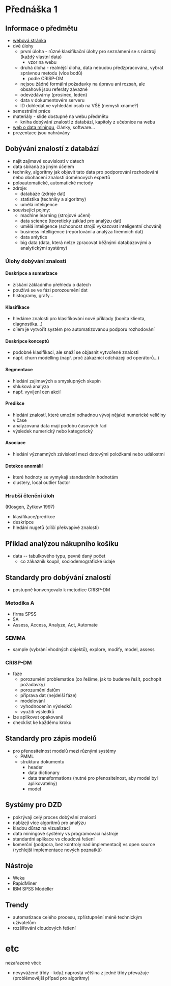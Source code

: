 # Přednáška 1

## Informace o předmětu

* [webová stránka](https://sorry.vse.cz/~berka/4IZ450/)
* dvě úlohy
    * první úloha - různé klasifikační úlohy pro seznámení se s nástroji (každý vlastní data)
        * vzor na webu
    * druhá úloha - realnější úloha, data nebudou předzpracována, vybrat správnou metodu (více bodů)
        * podle CRISP-DM
    * nejsou žádné formální požadavky na úpravu ani rozsah, ale obsahově jsou referáty závazné
    * odevzdávárny (prosinec, leden)
    * data v dokumentovém serveru
    * ID dohledat ve vyhledání osob na VŠE (nemyslí xname?)
* semestrální práce
* materiály - slide dostupné na webu předmětu
    * kniha dobývání znalostí z databází, kapitoly z učebnice na webu
* [web o data miningu](https://kdnuggets.com), články, software...
* prezentace jsou nahrávány

## Dobývání znalostí z databází

* najít zajímavé souvislosti v datech
* data sbíraná za jiným účelem
* techniky, algoritmy jak objevit tato data pro podporování rozhodování nebo obohacení znalostí doménových expertů
* poloautomatické, automatické metody
* zdroje:
    * databáze (zdroje dat)
    * statistika (techniky a algoritmy)
    * umělá inteligence
* související pojmy:
    * machine learning (strojové učení)
    * data science (teoretický základ pro analýzu dat)
    * umělá inteligence (schopnost strojů vykazovat inteligentní chování)
    * business intelligence (reportování a analýza firemních dat)
    * data anlytics
    * big data (data, která nelze zpracovat běžnými databázovými a analytickými systémy)

### Úlohy dobývání znalostí
#### Deskripce a sumarizace
* získání základního přehledu o datech
* používá se ve fázi porozoumění dat
* histogramy, grafy...
#### Klasifikace
* hledáme znalosti pro klasifikování nové příklady (bonita klienta, diagnostika...)
* cílem je vytvořit systém pro automatizovanou podporu rozhodování
#### Deskripce konceptů
* podobné klasifikaci, ale snaží se objasnit vytvořené znalosti
* např. churn modelling (např. proč zákaznící odcházejí od operátorů...)
#### Segmentace
* hledání zajimavých a smyslupných skupin
* shluková analýza
* např. vyvíjení cen akcií
#### Predikce
* hledání znalostí, které umožní odhadnou vývoj nějaké numerické veličiny v čase
* analyzovaná data mají podobu časových řad
* výsledek numerický nebo kategorický
#### Asociace
* hledání významných závislostí mezi datovými položkami nebo událostmi
#### Detekce anomálií
* které hodnoty se vymykají standardním hodnotám
* clustery, local outlier factor

### Hrubší členění úloh
(Klosgen, Zytkow 1997)
* klasifikace/predikce
* deskripce
* hledání nugetů (dílčí překvapivé znalosti)

## Příklad analýzou nákupního košíku
* data -- tabulkového typu, pevně daný počet
    * co zákazník koupil, sociodemografické údaje

## Standardy pro dobývání znalostí
* postupně konvergovalo k metodice CRISP-DM
### Metodika A
* firma SPSS
* 5A
* Assess, Access, Analyze, Act, Automate
### SEMMA
* sample (vybrání vhodných objektů), explore, modify, model, assess
### CRISP-DM
* fáze
    * porozumění problematice (co řešíme, jak to budeme řešit, pochopit požadavky)
    * porozumění datům
    * příprava dat (nejdelší fáze)
    * modelování
    * vyhodnocením výsledků
    * využití výsledků
* lze aplikovat opakovaně
* checklist ke každému kroku

## Standardy pro zápis modelů
* pro přenositelnost modelů mezi různými systémy
    * PMML
    * struktura dokumentu
        * header
        * data dictionary
        * data transformations (nutné pro přenositelnost, aby model byl aplikovatelný)
        * model

## Systémy pro DZD
* pokrývají celý proces dobývání znalostí
* nabízejí více algoritmů pro analýzu
* kladou důraz na vizualizaci
* data miningové systémy vs programovací nástroje
* standardní aplikace vs cloudová řešení
* komerční (podpora, bez kontroly nad implementací) vs open source (rychlejší implementace nových poznatků)

## Nástroje
* Weka
* RapidMiner
* IBM SPSS Modeller

## Trendy
* automatizace celého procesu, zpřístupnění méně technickým uživatelům
* rozšiřování cloudových řešení


# etc
nezařazené věci:
* nevyvážené třídy - když naprostá většina z jedné třídy převažuje (problémovější případ pro algoritmy)

